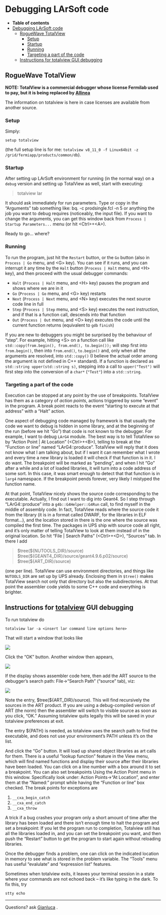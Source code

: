 Debugging LArSoft code
==================================================

-   **Table of contents**
-   [Debugging LArSoft code](#Debugging-LArSoft-code)
    -   [RogueWave TotalView](#RogueWave-TotalView)
        -   [Setup](#Setup)
        -   [Startup](#Startup)
        -   [Running](#Running)
        -   [Targeting a part of the code](#Targeting-a-part-of-the-code)
    -   [Instructions for totalview GUI debugging](#Instructions-for-totalview-GUI-debugging)

RogueWave TotalView
--------------------------------------------

**NOTE: TotalView is a commercial debugger whose license Fermilab used to pay, but it is being replaced by [Allinea](Debugging_LArSoft_with_Allinea)**

The information on totalview is here in case licenses are available from another source.

### Setup

Simply:

`setup totalview`

(the full setup line is for me: `totalview v8_11_0 -f Linux64bit -z /grid/fermiapp/products/common/db`).

### Startup

After setting up LArSoft environment for running (in the normal way) on a `debug` version and setting up TotalView as well, start with executing:

> totalview lar

It should ask immediately for run parameters. Type or copy in the “Arguments” tab something like:
bq. -c prodsingle.fcl -n 5
or anything the job you want to debug requires (noticeably, the input file).
If you want to change the arguments, you can get this window back from `Process | Startup Parameters...` menu (or hit \<Ctrl\>+\<A\>).

Ready to go… where?

### Running

To run the program, just hit the `Restart` button, or the `Go` button (also in `Process | Go` menu, and \<G\> key).
You can see if it runs, and you can interrupt it any time by the `Halt` button (`Process | Halt` menu, and \<H\> key), and then proceed with the usual debugger commands:

-   `Halt` (`Process | Halt` menu, and \<H\> key) pauses the program and shows where we are in it
-   `Go` (`Process | Go` menu, and \<G\> key) restarts
-   `Next` (`Process | Next` menu, and \<N\> key) executes the next source code line in full
-   `Step` (`Process | Step` menu, and \<S\> key) executes the next instruction, and if that is a function call, descends into that function
-   `Out` (`Process | Out` menu, and \<O\> key) executes the code until the current function returns (equivalent to `gdb` `finish`)

If you are new to debuggers you might be surprised by the behaviour of “step”.
For example, hitting \<S\> on a function call like `std::copy(from.begin(), from.end(), to.begin());` will step first into `from.begin()`, then into `from.end()`, `to.begin()` and, only when all the arguments are resolved, into `std::copy()` (I believe the actual order among the argument is not defined in C++ standard).
If a function is declared as `std::string upper(std::string s)`, stepping into a call to `upper("Test")` will first step into the conversion of a `char*` (`"Test"`) into a `std::string`.

### Targeting a part of the code

Execution can be stopped at any point by the use of breakpoints. TotalView has them as a category of *action points*, actions triggered by some “event” in the program. A break point reacts to the event “starting to execute at that address” with a “Halt” action.

One aspect of debugging code managed by framework is that usually the code we want to debug is hidden in some library, and at the beginning of the run (before we hit “Go”) that code is not known to the debugger.
For example, I want to debug `LArG4` module. The best way is to tell TotalView so by “Action Point | At Location” (\<Ctrl\>+\<B\>), telling to break at the “Function or line” named “LArG4::produce”. TotalView will reply that it does not know what I am talking about, but if I want it can remember what I wrote and every time a new library is loaded it will check if that function is in it. I do want.
The breakpoint will be marked as “pending”, and when I hit “Go” after a while and a lot of loaded libraries, it will turn into a code address of some sort. In this case, it was smart enough to detect that that function is in `larg4` namespace. If the breakpoint pends forever, very likely I mistyped the function name.

At that point, TotalView nicely shows the source code corresponding to the executable.
Actually, I find out I want to dig into Geant4. So I step through “LArG4::produce” into a `g4b::G4Helper::G4Run` call, to find myself in the middle of assembly code. In fact, TotalView reads where the source code it from the library (it is in a format called DWARF, for the libraries in ELF format…), and the location stored in there is the one where the source was compiled the first time.
The packages in UPS ship with source code all right, and it’s only matter of telling TotalView to look at them instead of in the original location. So hit “File | Search Paths” (\<Ctrl\>+\<D\>), “Sources” tab. In there I add

> \$tree(\${NUTOOLS_DIR}/source)
> \$tree(\${GEANT4_DIR}/source/geant4.9.6.p02/source)
> \$tree(\${ART_DIR}/source)

(one per line). TotalView can use environment directories, and things like `NUTOOLS_DIR` are set up by UPS already. Enclosing them in `$tree()` makes TotalView search not only that directory but also the subdirectories.
At that point the assembler code yields to some C++ code and everything is brighter.

Instructions for [totalview](http://www.roguewave.com/support/product-documentation/totalview-family.aspx#totalview) GUI debugging
--------------------------------------------------------------------------------------------------------------------------------------------------------------------------------

To run totalview do

`totalview lar -a <insert lar command line options here>`

That will start a window that looks like

![](/redmine/attachments/download/34905/totalview_options.png)

Click the “OK” button. Another window then appears,

![](/redmine/attachments/download/34913/totalview_run.png)

If the display shows assembler code here, then add the ART source to the debugger’s search path: File-\>“Search Path” (“source” tab), viz:

![](/redmine/attachments/download/34914/totalview_search_path_2.png)

Note the entry, \$tree(\${ART_DIR}/source). This will find recursively the sources in the ART product. If you are using a debug-compiled version of ART (the norm) then the assembler will switch to visible source as soon as you click, “OK.” Assuming totalview quits legally this will be saved in your totalview preferences at exit.

The entry \${PATH} is needed, as totalview uses the search path to find the executable, and does not use your environment’s PATH unless it’s on the list.

And click the “Go” button. It will load up shared object libraries as art calls for them. There is a useful “lookup function” feature in the View menu, which will find named functions and display their source after their libraries have been loaded. You can click on a line number with a box around it to set a breakpoint. You can also set breakpoints
Using the Action Point menu in this window. Specifically look under: Action Points-\>“At Location”, and enter them at the “Named:” prompt while having the “Function or line” box checked. The break points for exceptions are

1.  `__cxa_begin_catch`
2.  `__cxa_end_catch`
3.  `__cxa_throw`

A trick if a bug crashes your program only a short amount of time after the library has been loaded and there isn’t enough time to halt the program and set a breakpoint: If you let the program run to completion, Totalview still has all the libraries loaded in, and you can set the breakpoint you want, and then push the “Restart” button to get the program to start again without reloading libraries.

Once the debugger finds a problem, one can click on the indicated location in memory to see what is stored in the problem variable. The “Tools” menu has useful “evalulate” and “expression list” features.

Sometimes when totalview exits, it leaves your terminal session in a state where your commands are not echoed back – it’s like typing in the dark. To fix this, try

`stty echo`

* * * * *

Questions? ask [Gianluca](mailto:petrillo@fnal.gov) .
